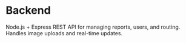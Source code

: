 # Backend

Node.js + Express REST API for managing reports, users, and routing. Handles image uploads and real-time updates.
